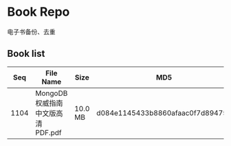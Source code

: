 Book Repo
=========

电子书备份、去重

Book list
---------

| Seq | File Name | Size | MD5 |
| --- | --------- | ---- | --- |
| 1104 | MongoDB权威指南 中文版高清PDF.pdf | 10.0 MB | d084e1145433b8860afaac0f7d89475b | 
